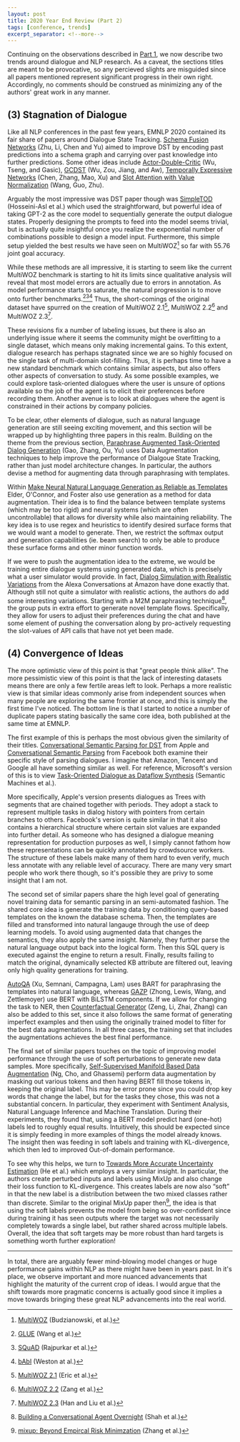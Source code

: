 ```yaml
---
layout: post
title: 2020 Year End Review (Part 2)
tags: [conference, trends]
excerpt_separator: <!--more-->
---
```


Continuing on the observations described in [Part 1](https://morethanoneturn.com/2020/12/28/emnlp-2020-highlights.html), we now describe two trends around dialogue and NLP research.  As a caveat, the sections titles are meant to be provocative, so any percieved slights are misguided since all papers mentioned represent significant progress in their own right.  Accordingly, no comments should be construed as minimizing any of the authors' great work in any manner.

<!--more-->

## (3) Stagnation of Dialogue

Like all NLP conferences in the past few years, EMNLP 2020 contained its fair share of papers around Dialogue State Tracking. [Schema Fusion Networks](https://arxiv.org/abs/2004.03386) (Zhu, Li, Chen and Yu) aimed to improve DST by encoding past predictions into a schema graph and carrying over past knowledge into further predictions.  Some other ideas include [Actor-Double-Critic](https://www.aclweb.org/anthology/2020.findings-emnlp.75/) (Wu, Tseng, and Gasic), [GCDST](https://www.aclweb.org/anthology/2020.findings-emnlp.95/) (Wu, Zou, Jiang, and Aw), [Temporally Expressive Networks](https://arxiv.org/abs/2009.07615) (Chen, Zhang, Mao, Xu) and [Slot Attention with Value Normalization](aclweb.org/anthology/2020.emnlp-main.243/) (Wang, Guo, Zhu).

Arguably the most impressive was DST paper though was [SimpleTOD](https://arxiv.org/abs/2005.00796) (Hosseini-Asl et al.) which used the straightforward, but powerful idea of taking GPT-2 as the core model to sequentially generate the output dialogue states.  Properly designing the prompts to feed into the model seems trivial, but is actually quite insightful once you realize the exponential number of combinations possible to design a model input.  Furthermore, this simple setup yielded the best results we have seen on MultiWOZ[^1] so far with 55.76 joint goal accuracy.

While these methods are all impressive, it is starting to seem like the current MultiWOZ benchmark is starting to hit its limits since qualitative analysis will reveal that most model errors are actually due to errors in annotation.  As model performance starts to saturate, the natural progression is to move onto further benchmarks.[^2][^3][^4]  Thus, the short-comings of the original dataset have spurred on the creation of MultiWOZ 2.1[^5], MultiWOZ 2.2[^6] and MultiWOZ 2.3[^7].

These revisions fix a number of labeling issues, but there is also an underlying issue where it seems the community might be overfitting to a single dataset, which means only making incremental gains. To this extent, dialogue research has perhaps stagnated since we are so highly focused on the single task of multi-domain slot-filling.  Thus, it is perhaps time to have a new standard benchmark which contains similar aspects, but also offers other aspects of conversation to study.  As some possible examples, we could explore task-oriented dialogues where the user is unsure of options available so the job of the agent is to elicit their preferences before recording them.  Another avenue is to look at dialogues where the agent is constrained in their actions by company policies.

To be clear, other elements of dialogue, such as natural language generation are still seeing exciting movement, and this section will be wrapped up by highlighting three papers in this realm.  Building on the theme from the previous section, [Paraphrase Augmented Task-Oriented Dialog Generation](https://arxiv.org/abs/2004.07462) (Gao, Zhang, Ou, Yu) uses Data Augmentation techniques to help improve the performance of Dialgoue State Tracking, rather than just model architecture changes.  In particular, the authors devise a method for augmenting data through paraphrasing with templates.

Within [Make Neural Natural Language Generation as Reliable as Templates](https://www.aclweb.org/anthology/2020.emnlp-main.230/) Elder, O'Connor, and Foster also use generation as a method for data augmentation.  Their idea is to find the balance between template systems (which may be too rigid) and neural systems (which are often uncontrollable) that allows for diversity while also maintaining reliability.  The key idea is to use regex and heuristics to identify desired surface forms that we would want a model to generate.  Then, we restrict the softmax output and generation capabilities (ie. beam search) to only be able to produce these surface forms and other minor function words.

If we were to push the augmentation idea to the extreme, we would be training entire dialogue systems using generated data, which is precisely what a user simulator would provide.  In fact, [Dialog Simulation with Realistic Variations](https://arxiv.org/abs/2011.08243) from the Alexa Conversations at Amazon have done exactly that.  Although still not quite a simulator with realistic actions, the authors do add some interesting variations.  Starting with a M2M paraphrasing technique[^8], the group puts in extra effort to generate novel template flows.  Specifically, they allow for users to adjust their preferences during the chat and have some element of pushing the conversation along by pro-actively requesting the slot-values of API calls that have not yet been made.

## (4) Convergence of Ideas

The more optimistic view of this point is that "great people think alike".  The more pessimistic view of this point is that the lack of interesting datasets means there are only a few fertile areas left to look.  Perhaps a more realistic view is that similar ideas commonly arise from independent sources when many people are exploring the same frontier at once, and this is simply the first time I've noticed.  The bottom line is that I started to notice a number of duplicate papers stating basically the same core idea, both published at the same time at EMNLP.

The first example of this is perhaps the most obvious given the similarity of their titles. [Conversational Semantic Parsing for DST](https://arxiv.org/abs/2010.12770) from Apple and [Conversational Semantic Parsing](https://www.aclweb.org/anthology/2020.emnlp-main.408/) from Facebook both examine their specific style of parsing dialogues.  I imagine that Amazon, Tencent and Google all have something similar as well.  For reference, Microsoft's version of this is to view [Task-Oriented Dialogue as Dataflow Synthesis](https://arxiv.org/abs/2009.11423) (Semantic Machines et al.).

More specifically, Apple's version presents dialogues as Trees with segments that are chained together with periods.  They adopt a stack to represent multiple tasks in dialog history with pointers from certain branches to others.  Facebook's version is quite similar in that it also contains a hierarchical structure where certain slot values are expanded into further detail.  As someone who has designed a dialogue meaning representation for production purposes as well, I simply cannot fathom how these representations can be quickly annotated by crowdsource workers.  The structure of these labels make many of them hard to even verify, much less annotate with any reliable level of accuracy.  There are many very smart people who work there though, so it's possible they are privy to some insight that I am not.

The second set of similar papers share the high level goal of generating novel training data for semantic parsing in an semi-automated fashion.  The shared core idea is generate the training data by conditioning query-based templates on the known the database schema.  Then, the templates are filled and transformed into natural langauge through the use of deep learning models.  To avoid using augmented data that changes the semantics, they also apply the same insight.  Namely, they further parse the natural language output back into the logical form.  Then this SQL query is executed against the engine to return a result.  Finally, results failing to match the original, dynamically selected KB attribute are filtered out, leaving only high quality generations for training.

[AutoQA](https://arxiv.org/abs/2010.04806) (Xu, Semnani, Campagna, Lam) uses BART for paraphrasing the templates into natural language, whereas [GAZP](https://arxiv.org/abs/2009.07396) (Zhong, Lewis, Wang, and Zettlemoyer) use BERT with BiLSTM components.  If we allow for changing the task to NER, then [Counterfactual Generator](https://www.aclweb.org/anthology/2020.emnlp-main.590/) (Zeng, Li, Zhai, Zhang) can also be added to this set, since it also follows the same format of generating imperfect examples and then using the originally trained model to filter for the best data augmentations.  In all three cases, the training set that includes the augmentations achieves the best final performance.

The final set of similar papers touches on the topic of improving model performance through the use of soft perturbations to generate new data samples.  More specifically, [Self-Supervised Manifold Based Data Augmentation](https://arxiv.org/abs/2009.10195) (Ng, Cho, and Ghassemi) perform data augmentation by masking out various tokens and then having BERT fill those tokens in, keeping the original label.  This may be error prone since you could drop key words that change the label, but for the tasks they chose, this was not a substantial concern.  In particular, they experiment with Sentiment Analysis, Natural Language Inference and Machine Translation.  During their experiments, they found that, using a BERT model predict hard (one-hot) labels led to roughly equal results.  Intuitively, this should be expected since it is simply feeding in more examples of things the model already knows.  The insight then was feeding in soft labels and training with KL-divergence, which then led to improved Out-of-domain performance.

To see why this helps, we turn to [Towards More Accurate Uncertainty Estimation](https://www.aclweb.org/anthology/2020.emnlp-main.671/) (He et al.) which employs a very similar insight.  In particular, the authors create perturbed inputs and labels using MixUp and also change their loss function to KL-divergence.  This creates labels are now also “soft” in that the new label is a distribution between the two mixed classes rather than discrete.  Similar to the original MixUp paper then[^9], the idea is that using the soft labels prevents the model from being so over-confident since during training it has seen outputs where the target was not necessarily completely towards a single label, but rather shared across multiple labels.  Overall, the idea that soft targets may be more robust than hard targets is something worth further exploration!

---

In total, there are arguably fewer mind-blowing model changes or huge performance gains within NLP as there might have been in years past.  In it's place, we observe important and more nuanced advancements that highlight the maturity of the current crop of ideas.  I would argue that the shift towards more pragmatic concerns is actually good since it implies a move towards bringing these great NLP advancements into the real world.

[^1]: [MultiWOZ](https://arxiv.org/abs/1810.00278) (Budzianowski, et al.)
[^2]: [GLUE](https://arxiv.org/abs/1804.07461) (Wang et al.)
[^3]: [SQuAD](https://arxiv.org/abs/1606.05250) (Rajpurkar et al.) 
[^4]: [bAbI](https://arxiv.org/abs/1502.05698) (Weston at al.)
[^5]: [MultiWOZ 2.1](https://arxiv.org/abs/1907.01669) (Eric et al.)
[^6]: [MultiWOZ 2.2](https://arxiv.org/abs/2007.12720) (Zang et al.) 
[^7]: [MultiWOZ 2.3](https://arxiv.org/abs/2010.05594) (Han and Liu et al.)
[^8]: [Building a Conversational Agent Overnight](https://arxiv.org/abs/1801.04871) (Shah et al.)
[^9]: [mixup: Beyond Empircal Risk Minimzation](https://arxiv.org/abs/1710.09412) (Zhang et al.)